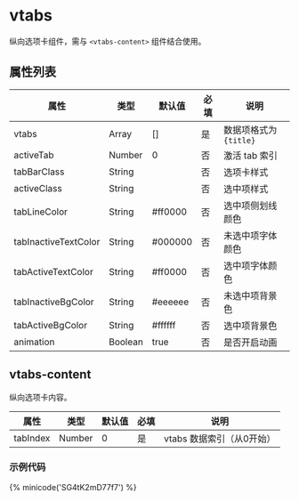 # vtabs

纵向选项卡组件，需与 `<vtabs-content>` 组件结合使用。

## 属性列表

| 属性                 | 类型    | 默认值  | 必填 | 说明                   |
| -------------------- | ------- | ------- | ---- | ---------------------- |
| vtabs                | Array   | []      | 是   | 数据项格式为 `{title}` |
| activeTab            | Number  | 0       | 否   | 激活 tab 索引          |
| tabBarClass          | String  |         | 否   | 选项卡样式             |
| activeClass          | String  |         | 否   | 选中项样式             |
| tabLineColor         | String  | #ff0000 | 否   | 选中项侧划线颜色       |
| tabInactiveTextColor | String  | #000000 | 否   | 未选中项字体颜色       |
| tabActiveTextColor   | String  | #ff0000 | 否   | 选中项字体颜色         |
| tabInactiveBgColor   | String  | #eeeeee | 否   | 未选中项背景色         |
| tabActiveBgColor     | String  | #ffffff | 否   | 选中项背景色           |
| animation            | Boolean | true    | 否   | 是否开启动画           |

## vtabs-content

纵向选项卡内容。

| 属性     | 类型   | 默认值 | 必填 | 说明                      |
| -------- | ------ | ------ | ---- | ------------------------- |
| tabIndex | Number | 0      | 是   | vtabs 数据索引（从0开始） |

### 示例代码

{% minicode('SG4tK2mD77f7') %}